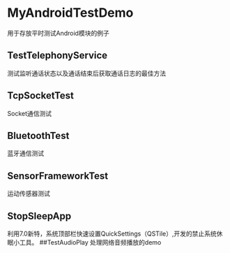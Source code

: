 # MyAndroidTestDemo
用于存放平时测试Android模块的例子
## TestTelephonyService
 测试监听通话状态以及通话结束后获取通话日志的最佳方法
## TcpSocketTest
 Socket通信测试
## BluetoothTest
 蓝牙通信测试
## SensorFrameworkTest
 运动传感器测试
## StopSleepApp
 利用7.0新特，系统顶部栏快速设置QuickSettings（QSTile）,开发的禁止系统休眠小工具。
##TestAudioPlay
 处理网络音频播放的demo
